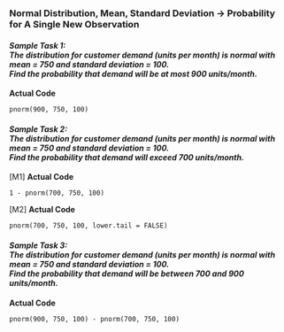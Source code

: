 ### Normal Distribution, Mean, Standard Deviation &#8594; Probability for A Single New Observation
#### **_Sample Task 1:</br>The distribution for customer demand (units per month) is normal with mean = 750 and standard deviation = 100.</br>Find the probability that demand will be at most 900 units/month._**
**Actual Code**
```
pnorm(900, 750, 100)
```
#### **_Sample Task 2:</br>The distribution for customer demand (units per month) is normal with mean = 750 and standard deviation = 100.</br>Find the probability that demand will exceed 700 units/month._**
\[M1\] **Actual Code**
```
1 - pnorm(700, 750, 100)
```
\[M2\] **Actual Code**
```
pnorm(700, 750, 100, lower.tail = FALSE)
```
#### **_Sample Task 3:</br>The distribution for customer demand (units per month) is normal with mean = 750 and standard deviation = 100.</br>Find the probability that demand will be between 700 and 900 units/month._**
**Actual Code**
```
pnorm(900, 750, 100) - pnorm(700, 750, 100)
```
